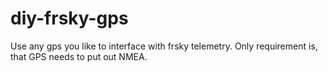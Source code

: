 # diy-frsky-gps
Use any gps you like to interface with frsky telemetry. Only requirement is, that GPS needs to put out NMEA.
